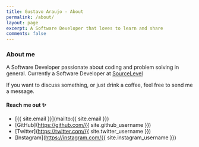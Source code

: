 ```yaml
---
title: Gustavo Araujo - About
permalink: /about/
layout: page
excerpt: A Software Developer that loves to learn and share
comments: false
---
```


### About me

A Software Developer passionate about coding and problem solving in general. Currently a Software Developer at [SourceLevel](https://sourcelevel.io)

If you want to discuss something, or just drink a coffee, feel free to send me a message.

#### Reach me out ✨

- [{{ site.email }}](mailto:{{ site.email }})
- [GitHub](https://github.com/{{ site.github_username }})
- [Twitter](https://twitter.com/{{ site.twitter_username }})
- [Instagram](https://instagram.com/{{ site.instagram_username }})
